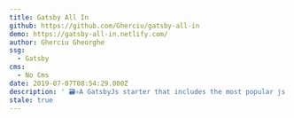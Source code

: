 ```yaml
---
title: Gatsby All In
github: https://github.com/Gherciu/gatsby-all-in
demo: https://gatsby-all-in.netlify.com/
author: Gherciu Gheorghe
ssg:
  - Gatsby
cms:
  - No Cms
date: 2019-07-07T08:54:29.000Z
description: ' 🗃⚛️A GatsbyJs starter that includes the most popular js libraries, already pre-configured and ready for use.'
stale: true
---
```

